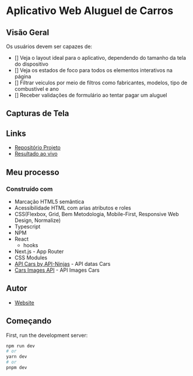 # Aplicativo Web Aluguel de Carros

## Visão Geral

Os usuários devem ser capazes de:

- [] Veja o layout ideal para o aplicativo, dependendo do tamanho da tela do dispositivo
- [] Veja os estados de foco para todos os elementos interativos na página
- [] Filtrar veiculos por meio de filtros como fabricantes, modelos, tipo de combustivel e ano
- [] Receber validações de formulário ao tentar pagar um aluguel

## Capturas de Tela

## Links

 - [Repositório Projeto]()
 - [Resultado ao vivo]()

## Meu processo

### Construído com

 - Marcação HTML5 semântica
 - Acessibilidade HTML com arias atributos e roles
 - CSS(Flexbox, Grid, Bem Metodologia, Mobile-First, Responsive Web Design, Normalize)
 - Typescript
 - NPM
 - React
    - hooks
 - Next.js - App Router
 - CSS Modules
 - [API Cars by API-Ninjas](https://rapidapi.com/apininjas/api/cars-by-api-ninjas/) - API datas Cars
 - [Cars Images API](https://www.imagin.studio/car-image-api) - API Images Cars

## Autor

 - [Website](https://samuel-amaro.github.io/portfolio-web/)

## Começando 

First, run the development server:

```bash
npm run dev
# or
yarn dev
# or
pnpm dev
```